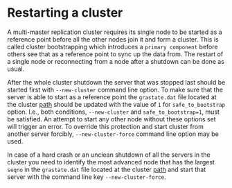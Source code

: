 # Restarting a cluster 

A multi-master replication cluster requires its single node to be started as a reference point before all the other nodes join it and form a cluster.  This is called cluster bootstrapping which introduces a `primary component` before others see that as a reference point to sync up the data from. The restart of a single node or reconnecting from a node after a shutdown can be done as usual.

After the whole cluster shutdown the server that was stopped last should be started first with `--new-cluster` command line option. To make sure  that the server is able to start as a reference point the `grastate.dat` file located at the cluster [path](Creating_a_cluster/Setting_up_replication/Setting_up_replication.md#Replication-cluster)  should be updated with the value of `1` for `safe_to_bootstrap` option. I.e., both conditions, `--new-cluster` and `safe_to_bootstrap=1`, must be satisfied. An attempt to start any other node without these options set will trigger an error. To override this protection and start cluster from another server forcibly, `--new-cluster-force` command line option may be used.

In case of a hard crash or an unclean shutdown of all the servers in the cluster you need to identify the most advanced node that has the largest `seqno` in the `grastate.dat` file located at the cluster [path](Creating_a_cluster/Setting_up_replication/Setting_up_replication.md#Replication-cluster) and start that server with the command line key `--new-cluster-force`.
